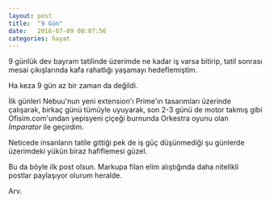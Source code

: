 ```yaml
---
layout: post
title:  "9 Gün"
date:   2016-07-09 00:07:56
categories: hayat
---
```

9 günlük dev bayram tatilinde üzerimde ne kadar iş varsa bitirip, tatil sonrası mesai çıkışlarında kafa rahatlığı yaşamayı hedeflemiştim.

Ha keza 9 gün az bir zaman da değildi.

İlk günleri Nebuu'nun yeni extension'ı Prime'ın tasarımları üzerinde çalışarak, birkaç günü tümüyle uyuyarak, son 2-3 günü de motor takmış gibi Ofisim.com'undan yepisyeni çiçeği burnunda Orkestra oyunu olan *İmparator* ile geçirdim.

Neticede insanların tatile gittiği pek de iş güç düşünmediği şu günlerde üzerimdeki yükün biraz hafiflemesi güzel.

Bu da böyle ilk post olsun. Markupa filan elim alıştığında daha nitelikli postlar paylaşıyor olurum heralde.

Arv.
